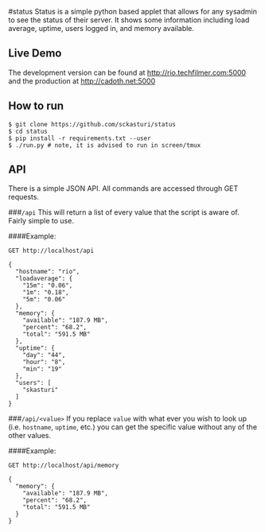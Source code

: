 #status
Status is a simple python based applet that allows for any sysadmin to see the status of their server. It shows some information including load average, uptime, users logged in, and memory available.

Live Demo
---------
The development version can be found at http://rio.techfilmer.com:5000 and the production at http://cadoth.net:5000

How to run
----------
```
$ git clone https://github.com/sckasturi/status  
$ cd status
$ pip install -r requirements.txt --user
$ ./run.py # note, it is advised to run in screen/tmux
```


API
---
There is a simple JSON API. All commands are accessed through GET requests. 

###`/api`
This will return a list of every value that the script is aware of. Fairly simple to use.

####Example:

`GET http://localhost/api`

```
{
  "hostname": "rio",
  "loadaverage": {
    "15m": "0.06",
    "1m": "0.18",
    "5m": "0.06"
  },
  "memory": {
    "available": "187.9 MB",
    "percent": "68.2",
    "total": "591.5 MB"
  },
  "uptime": {
    "day": "44",
    "hour": "8",
    "min": "19"
  },
  "users": [
    "skasturi"
  ]
}
```

###`/api/<value>`
If you replace `value` with what ever you wish to look up (i.e. `hostname`, `uptime`, etc.) you can get the specific value without any of the other values.

####Example:

`GET http://localhost/api/memory`

```
{
  "memory": {
    "available": "187.9 MB",
    "percent": "68.2",
    "total": "591.5 MB"
  }
}
```
